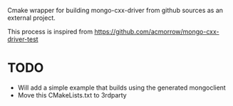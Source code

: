 Cmake wrapper for building mongo-cxx-driver from github sources as an external project.

This process is inspired from https://github.com/acmorrow/mongo-cxx-driver-test


# TODO

* Will add a simple example that builds using the generated mongoclient
* Move this CMakeLists.txt to 3rdparty 
